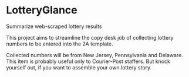 LotteryGlance
=============

Summarize web-scraped lottery results

This project aims to streamline the copy desk job
of collecting lottery numbers to be entered into 
the 2A template.

Collected numbers will be from New Jersey, Pennsylvania and Delaware.
This item is probably useful only to Courier-Post staffers.
But knock yourself out, if you want to assemble your own lottery story.
